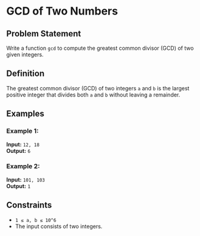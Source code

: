 # GCD of Two Numbers

## Problem Statement

Write a function `gcd` to compute the greatest common divisor (GCD) of two given integers.

## Definition

The greatest common divisor (GCD) of two integers `a` and `b` is the largest positive integer that divides both `a` and `b` without leaving a remainder.

## Examples

### Example 1:

**Input:** `12, 18`  
**Output:** `6`

### Example 2:

**Input:** `101, 103`  
**Output:** `1`

## Constraints

- `1 ≤ a, b ≤ 10^6`
- The input consists of two integers.
